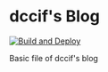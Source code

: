 # dccif's Blog
[![Build and Deploy](https://github.com/dccif/blog/actions/workflows/main.yml/badge.svg)](https://github.com/dccif/blog/actions/workflows/main.yml)

Basic file of dccif's blog